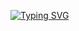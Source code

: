 [![Typing SVG](https://readme-typing-svg.demolab.com?font=Fira+Code&pause=1000&color=F70404&random=false&width=435&lines=opa%2C+fala+ai)](https://git.io/typing-svg)

<link rel="stylesheet" type='text/css' href="https://cdn.jsdelivr.net/gh/devicons/devicon@latest/devicon.min.css" />

